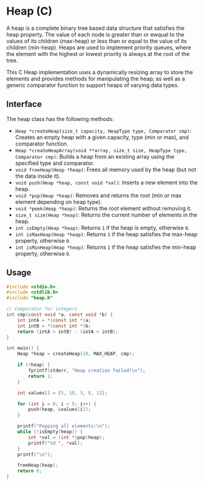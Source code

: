 # Heap (C)

A heap is a complete binary tree based data structure that satisfies the heap property. The value of each node is greater than or ewqual to the values of its children (max-heap) or less than or equal to the value of its children (min-heap). Heaps are used to implement priority queues, where the element with the highest or lowest priority is always at the root of the tree.

This C Heap implementation uses a dynamically resizing array to store the elements and provides methods for manipulating the heap; as well as a generic comparator function to support heaps of varying data types.

## Interface

The heap class has the following methods:

- `Heap *createHeap(size_t capacity, HeapType type, Comparator cmp)`: Creates an empty heap with a given capacity, type (min or max), and comparator function.
- `Heap *createHeapArray(void **array, size_t size, HeapType type, Comparator cmp)`: Builds a heap from an existing array using the specified type and comparator.
- `void freeHeap(Heap *heap)`: Frees all memory used by the heap (but not the data inside it).
- `void push(Heap *heap, const void *val)`: Inserts a new element into the heap.
- `void *pop(Heap *heap)`: Removes and returns the root (min or max element depending on heap type).
- `void *peek(Heap *heap)`: Returns the root element without removing it.
- `size_t size(Heap *heap)`: Returns the current number of elements in the heap.
- `int isEmpty(Heap *heap)`: Returns `1` if the heap is empty, otherwise `0`.
- `int isMaxHeap(Heap *heap)`: Returns `1` if the heap satisfies the max-heap property, otherwise `0`.
- `int isMinHeap(Heap *heap)`: Returns `1` if the heap satisfies the min-heap property, otherwise `0`.

## Usage

```c
#include <stdio.h>
#include <stdlib.h>
#include "heap.h"

// Comparator for integers
int cmp(const void *a, const void *b) {
    int intA = *(const int *)a;
    int intB = *(const int *)b;
    return (intA > intB) - (intA < intB);
}

int main() {
    Heap *heap = createHeap(10, MAX_HEAP, cmp);

    if (!heap) {
        fprintf(stderr, "Heap creation failed!\n");
        return 1;
    }

    int values[] = {5, 10, 3, 8, 12};

    for (int i = 0; i < 5; i++) {
        push(heap, &values[i]);
    }

    printf("Popping all elements:\n");
    while (!isEmpty(heap)) {
        int *val = (int *)pop(heap);
        printf("%d ", *val);
    }
    printf("\n");

    freeHeap(heap);
    return 0;
}
```
